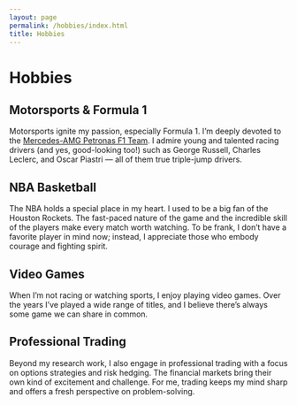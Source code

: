 ```yaml
---
layout: page
permalink: /hobbies/index.html
title: Hobbies
---
```


# Hobbies

## Motorsports & Formula 1

Motorsports ignite my passion, especially Formula 1. I’m deeply devoted to the [Mercedes-AMG Petronas F1 Team](https://www.mercedesamgf1.com/). I admire young and talented racing drivers (and yes, good-looking too!) such as George Russell, Charles Leclerc, and Oscar Piastri — all of them true triple-jump drivers.

## NBA Basketball

The NBA holds a special place in my heart. I used to be a big fan of the Houston Rockets. The fast-paced nature of the game and the incredible skill of the players make every match worth watching. To be frank, I don’t have a favorite player in mind now; instead, I appreciate those who embody courage and fighting spirit.

## Video Games

When I’m not racing or watching sports, I enjoy playing video games. Over the years I’ve played a wide range of titles, and I believe there’s always some game we can share in common.

## Professional Trading

Beyond my research work, I also engage in professional trading with a focus on options strategies and risk hedging. The financial markets bring their own kind of excitement and challenge. For me, trading keeps my mind sharp and offers a fresh perspective on problem-solving.
